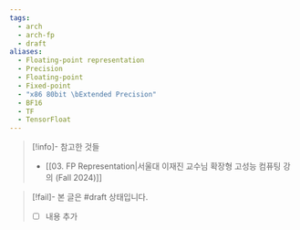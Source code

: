 ```yaml
---
tags:
  - arch
  - arch-fp
  - draft
aliases:
  - Floating-point representation
  - Precision
  - Floating-point
  - Fixed-point
  - "x86 80bit \bExtended Precision"
  - BF16
  - TF
  - TensorFloat
---
```

> [!info]- 참고한 것들
> - [[03. FP Representation|서울대 이재진 교수님 확장형 고성능 컴퓨팅 강의 (Fall 2024)]]

> [!fail]- 본 글은 #draft 상태입니다.
> - [ ] 내용 추가